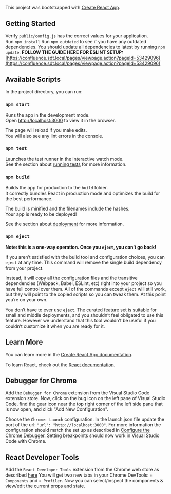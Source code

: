 This project was bootstrapped with [Create React App](https://github.com/facebook/create-react-app).

## Getting Started

Verify `public/config.js` has the correct values for your application.  
Run `npm install`
Run `npm outdated` to see if you have any outdated dependencies. You should update all dependencies to latest by running `npm update`.
**FOLLOW THE GUIDE HERE FOR ESLINT SETUP:** [https://confluence.sdt.local/pages/viewpage.action?pageId=53429096](https://confluence.sdt.local/pages/viewpage.action?pageId=53429096)

## Available Scripts

In the project directory, you can run:

### `npm start`

Runs the app in the development mode.<br />
Open [http://localhost:3000](http://localhost:3000) to view it in the browser.

The page will reload if you make edits.<br />
You will also see any lint errors in the console.

### `npm test`

Launches the test runner in the interactive watch mode.<br />
See the section about [running tests](https://facebook.github.io/create-react-app/docs/running-tests) for more information.

### `npm build`

Builds the app for production to the `build` folder.<br />
It correctly bundles React in production mode and optimizes the build for the best performance.

The build is minified and the filenames include the hashes.<br />
Your app is ready to be deployed!

See the section about [deployment](https://facebook.github.io/create-react-app/docs/deployment) for more information.

### `npm eject`

**Note: this is a one-way operation. Once you `eject`, you can’t go back!**

If you aren’t satisfied with the build tool and configuration choices, you can `eject` at any time. This command will remove the single build dependency from your project.

Instead, it will copy all the configuration files and the transitive dependencies (Webpack, Babel, ESLint, etc) right into your project so you have full control over them. All of the commands except `eject` will still work, but they will point to the copied scripts so you can tweak them. At this point you’re on your own.

You don’t have to ever use `eject`. The curated feature set is suitable for small and middle deployments, and you shouldn’t feel obligated to use this feature. However we understand that this tool wouldn’t be useful if you couldn’t customize it when you are ready for it.

## Learn More

You can learn more in the [Create React App documentation](https://facebook.github.io/create-react-app/docs/getting-started).

To learn React, check out the [React documentation](https://reactjs.org/).

## Debugger for Chrome

Add the `Debugger for Chrome` extension from the Visual Studio Code extension store.
Now, click on the bug icon on the left pane of Visual Studio Code, find the gear icon near the top right corner of the left side pane that is now open, and click "Add New Configuration".

Choose the `Chrome: Launch` configuration.
In the launch.json file update the port of the url: `"url": "http://localhost:3000"`.
For more information the configuration should match the set up as described in [Configure the Chrome Debugger](https://code.visualstudio.com/docs/nodejs/reactjs-tutorial).
Setting breakpoints should now work in Visual Studio Code with Chrome.

## React Developer Tools

Add the `React Developer Tools` extension from the Chrome web store as described [here](https://reactjs.org/blog/2015/09/02/new-react-developer-tools.html#installation)
You will get two new tabs in your Chrome DevTools: `⚛️ Components` and `⚛️ Profiler`.
Now you can select/inspect the components & view/edit the current props and state.
